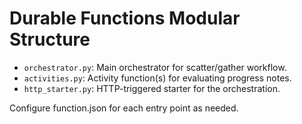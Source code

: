 # Durable Functions Modular Structure

- `orchestrator.py`: Main orchestrator for scatter/gather workflow.
- `activities.py`: Activity function(s) for evaluating progress notes.
- `http_starter.py`: HTTP-triggered starter for the orchestration.

Configure function.json for each entry point as needed.
